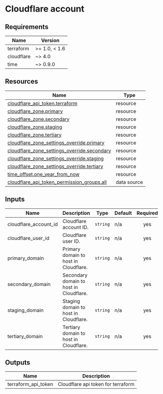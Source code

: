 # Cloudflare account

<!-- BEGIN-TF-DOCS -->

## Requirements

| Name | Version |
|------|---------|
| terraform | >= 1.0, < 1.6 |
| cloudflare | ~> 4.0 |
| time | ~> 0.9.0 |

## Resources

| Name | Type |
|------|------|
| [cloudflare_api_token.terraform](https://registry.terraform.io/providers/cloudflare/cloudflare/latest/docs/resources/api_token) | resource |
| [cloudflare_zone.primary](https://registry.terraform.io/providers/cloudflare/cloudflare/latest/docs/resources/zone) | resource |
| [cloudflare_zone.secondary](https://registry.terraform.io/providers/cloudflare/cloudflare/latest/docs/resources/zone) | resource |
| [cloudflare_zone.staging](https://registry.terraform.io/providers/cloudflare/cloudflare/latest/docs/resources/zone) | resource |
| [cloudflare_zone.tertiary](https://registry.terraform.io/providers/cloudflare/cloudflare/latest/docs/resources/zone) | resource |
| [cloudflare_zone_settings_override.primary](https://registry.terraform.io/providers/cloudflare/cloudflare/latest/docs/resources/zone_settings_override) | resource |
| [cloudflare_zone_settings_override.secondary](https://registry.terraform.io/providers/cloudflare/cloudflare/latest/docs/resources/zone_settings_override) | resource |
| [cloudflare_zone_settings_override.staging](https://registry.terraform.io/providers/cloudflare/cloudflare/latest/docs/resources/zone_settings_override) | resource |
| [cloudflare_zone_settings_override.tertiary](https://registry.terraform.io/providers/cloudflare/cloudflare/latest/docs/resources/zone_settings_override) | resource |
| [time_offset.one_year_from_now](https://registry.terraform.io/providers/hashicorp/time/latest/docs/resources/offset) | resource |
| [cloudflare_api_token_permission_groups.all](https://registry.terraform.io/providers/cloudflare/cloudflare/latest/docs/data-sources/api_token_permission_groups) | data source |

## Inputs

| Name | Description | Type | Default | Required |
|------|-------------|------|---------|:--------:|
| cloudflare\_account\_id | Cloudflare account ID. | `string` | n/a | yes |
| cloudflare\_user\_id | Cloudflare user ID. | `string` | n/a | yes |
| primary\_domain | Primary domain to host in Cloudflare. | `string` | n/a | yes |
| secondary\_domain | Secondary domain to host in Cloudflare. | `string` | n/a | yes |
| staging\_domain | Staging domain to host in Cloudflare. | `string` | n/a | yes |
| tertiary\_domain | Tertiary domain to host in Cloudflare. | `string` | n/a | yes |

## Outputs

| Name | Description |
|------|-------------|
| terraform\_api\_token | Cloudflare api token for terraform |

<!-- END-TF-DOCS ---->
